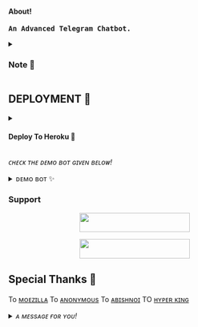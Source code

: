 <h4>About!</h4>
<pre><b>An Advanced Telegram Chatbot.</b></pre>

<details>
<summary><h3>Note 📝</h3></summary> 
<pre><i>VickMachineBot Is Not My Bot</i></pre>
</details>

## DEPLOYMENT 🚀


<details>
<summary><h4> Deploy To Heroku 🚀</h4></summary>
<pre><i>Enter The Required Vars In The Heroku.</i></pre>
<p align="center"><a href="https://heroku.com/deploy?template=https://github.com/Devarora0981/Demv-Vimk"> <img src="https://img.shields.io/badge/Deploy%20To%20Heroku-black?style=for-the-badge&logo=heroku" width="220" height="38.45"/></a></p>
</details>


<i>ᴄʜᴇᴄᴋ ᴛʜᴇ ᴅᴇᴍᴏ ʙᴏᴛ ɢɪᴠᴇɴ ʙᴇʟᴏᴡ!</i>


<details>
<summary>ᴅᴇᴍᴏ ʙᴏᴛ ✨</summary>
<i> All The Customisations Like Different Start Images And Different Stickers Are Available. Just Check The Vars And Fork The Repository.</i>
<p align="center"><a href="https://t.me/mickeymouse_robot"> <img src="https://img.shields.io/badge/Sample%20Bot-pink?style=for-the-badge" width="220" height="38.45"/></a></p>
</details>


### Support 

<p align="center"><a href="https://t.me/we_rfriends"> <img src="https://img.shields.io/badge/SUPPORT-black?style=for-the-badge" width="220" height="38.45"/></a></p>

<p align="center"><a href="https://t.me/DEVBOTZ"> <img src="https://img.shields.io/badge/DEV%20BOTZ-blue?style=for-the-badge" width="220" height="38.45"/></a></p>


## Special Thanks 🙏

To [ᴍᴏᴇᴢɪʟʟᴀ](https://t.me/metavoid)
To [ᴀɴᴏɴʏᴍᴏᴜs](https://t.me/Anonymous_was_bot)
To [ᴀʙɪsʜɴᴏɪ](https://t.me/Abishnoi1m)
TO [ʜʏᴘᴇʀ ᴋɪɴɢ](https://t.me/HYPER_AD13)



<details>
<summary><i>ᴀ ᴍᴇssᴀɢᴇ ғᴏʀ ʏᴏᴜ!</i></summary>
<p><i>Give The ⭐</i></p>
</details>
